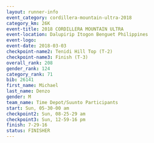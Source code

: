 ```yaml
---
layout: runner-info 
event_category: cordillera-mountain-ultra-2018 
category_km: 26K 
event-title: 2018 CORDILLERA MOUNTAIN ULTRA 
event-location: Dalupirip Itogon Benguet Philippines 
event-logo: 
event-date: 2018-03-03 
checkpoint-name2: Tenidi Hill Top (T-2) 
checkpoint-name3: Finish (T-3) 
overall_rank: 208
gender_rank: 124
category_rank: 71
bib: 26141
first_name: Michael
last_name: Denzo
gender: M
team_name: Time Depot/Suunto Participants
start: Sun, 05-30-00 am
checkpoint2: Sun, 08-25-29 am
checkpoint3: Sun, 12-59-16 pm
finish: 7-29-16
status: FINISHER
---
```

